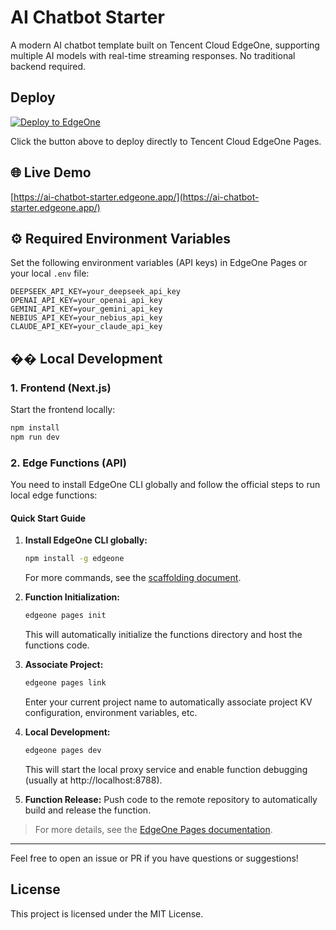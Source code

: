 # AI Chatbot Starter

A modern AI chatbot template built on Tencent Cloud EdgeOne, supporting multiple AI models with real-time streaming responses. No traditional backend required.

## Deploy

[![Deploy to EdgeOne](https://cdnstatic.tencentcs.com/edgeone/pages/deploy.svg)](https://edgeone.ai/pages/new?template=https://github.com/tomcomtang/ai-chatbot-starter&output-directory=./public&build-command=npm%20run%20build&install-command=npm%20install)

Click the button above to deploy directly to Tencent Cloud EdgeOne Pages.

## 🌐 Live Demo

[https://ai-chatbot-starter.edgeone.app/](https://ai-chatbot-starter.edgeone.app/)

## ⚙️ Required Environment Variables

Set the following environment variables (API keys) in EdgeOne Pages or your local `.env` file:

```
DEEPSEEK_API_KEY=your_deepseek_api_key
OPENAI_API_KEY=your_openai_api_key
GEMINI_API_KEY=your_gemini_api_key
NEBIUS_API_KEY=your_nebius_api_key
CLAUDE_API_KEY=your_claude_api_key
```

## ��️ Local Development

### 1. Frontend (Next.js)

Start the frontend locally:

```bash
npm install
npm run dev
```

### 2. Edge Functions (API)

You need to install EdgeOne CLI globally and follow the official steps to run local edge functions:

#### Quick Start Guide

1. **Install EdgeOne CLI globally:**

   ```bash
   npm install -g edgeone
   ```

   For more commands, see the [scaffolding document](https://cloud.tencent.com/document/product/1552/101581).

2. **Function Initialization:**

   ```bash
   edgeone pages init
   ```

   This will automatically initialize the functions directory and host the functions code.

3. **Associate Project:**

   ```bash
   edgeone pages link
   ```

   Enter your current project name to automatically associate project KV configuration, environment variables, etc.

4. **Local Development:**

   ```bash
   edgeone pages dev
   ```

   This will start the local proxy service and enable function debugging (usually at http://localhost:8788).

5. **Function Release:**
   Push code to the remote repository to automatically build and release the function.

> For more details, see the [EdgeOne Pages documentation](https://cloud.tencent.com/document/product/1552/101581).

---

Feel free to open an issue or PR if you have questions or suggestions!

## License

This project is licensed under the MIT License.
